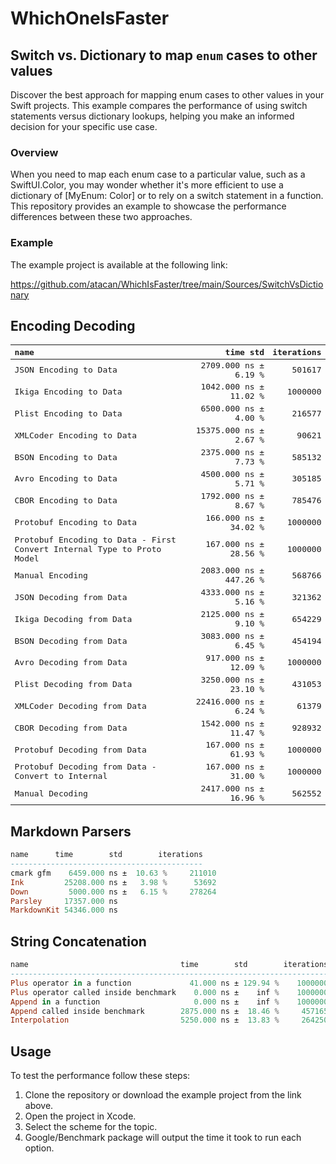 # WhichOneIsFaster

## Switch vs. Dictionary to map `enum` cases to other values
Discover the best approach for mapping enum cases to other values in your Swift projects. This example compares the performance of using switch statements versus dictionary lookups, helping you make an informed decision for your specific use case.

### Overview

When you need to map each enum case to a particular value, such as a SwiftUI.Color, you may wonder whether it's more efficient to use a dictionary of [MyEnum: Color] or to rely on a switch statement in a function. This repository provides an example to showcase the performance differences between these two approaches.

### Example

The example project is available at the following link:

https://github.com/atacan/WhichIsFaster/tree/main/Sources/SwitchVsDictionary

## Encoding Decoding

<div style="font-family: monospace;">

|name                                                                   |time         std        |iterations|
|:-----------------------------------------------------------------------|------------------------:|----------:|
|JSON Encoding to Data                                                  | 2709.000 ns ±   6.19 % |    501617|
|Ikiga Encoding to Data                                                 | 1042.000 ns ±  11.02 % |   1000000|
|Plist Encoding to Data                                                 | 6500.000 ns ±   4.00 % |    216577|
|XMLCoder Encoding to Data                                              |15375.000 ns ±   2.67 % |     90621|
|BSON Encoding to Data                                                  | 2375.000 ns ±   7.73 % |    585132|
|Avro Encoding to Data                                                  | 4500.000 ns ±   5.71 % |    305185|
|CBOR Encoding to Data                                                  | 1792.000 ns ±   8.67 % |    785476|
|Protobuf Encoding to Data                                              |  166.000 ns ±  34.02 % |   1000000|
|Protobuf Encoding to Data - First Convert Internal Type to Proto Model |  167.000 ns ±  28.56 % |   1000000|
|Manual Encoding                                                        | 2083.000 ns ± 447.26 % |    568766|
|JSON Decoding from Data                                                | 4333.000 ns ±   5.16 % |    321362|
|Ikiga Decoding from Data                                               | 2125.000 ns ±   9.10 % |    654229|
|BSON Decoding from Data                                                | 3083.000 ns ±   6.45 % |    454194|
|Avro Decoding from Data                                                |  917.000 ns ±  12.09 % |   1000000|
|Plist Decoding from Data                                               | 3250.000 ns ±  23.10 % |    431053|
|XMLCoder Decoding from Data                                            |22416.000 ns ±   6.24 % |     61379|
|CBOR Decoding from Data                                                | 1542.000 ns ±  11.47 % |    928932|
|Protobuf Decoding from Data                                            |  167.000 ns ±  61.93 % |   1000000|
|Protobuf Decoding from Data - Convert to Internal                      |  167.000 ns ±  31.00 % |   1000000|
|Manual Decoding                                                        | 2417.000 ns ±  16.96 % |    562552|

</div>

## Markdown Parsers

```haskell
name      time        std        iterations
-------------------------------------------
cmark gfm    6459.000 ns ±  10.63 %     211010
Ink         25208.000 ns ±   3.98 %      53692
Down         5000.000 ns ±   6.15 %     278264
Parsley     17357.000 ns
MarkdownKit 54346.000 ns
```

## String Concatenation

```haskell
name                                  time        std        iterations
-----------------------------------------------------------------------
Plus operator in a function             41.000 ns ± 129.94 %    1000000
Plus operator called inside benchmark    0.000 ns ±    inf %    1000000
Append in a function                     0.000 ns ±    inf %    1000000
Append called inside benchmark        2875.000 ns ±  18.46 %     457165
Interpolation                         5250.000 ns ±  13.83 %     264250
```

## Usage

To test the performance follow these steps:

1. Clone the repository or download the example project from the link above.
1. Open the project in Xcode.
1. Select the scheme for the topic.
1. Google/Benchmark package will output the time it took to run each option.

